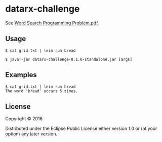 # datarx-challenge

See [Word Search Programming Problem.pdf]().

## Usage

    $ cat grid.txt | lein run bread

    $ java -jar datarx-challenge-0.1.0-standalone.jar [args]

## Examples

	$ cat grid.txt | lein run bread
	The word 'bread' occurs 5 times.

## License

Copyright © 2016

Distributed under the Eclipse Public License either version 1.0 or (at
your option) any later version.
